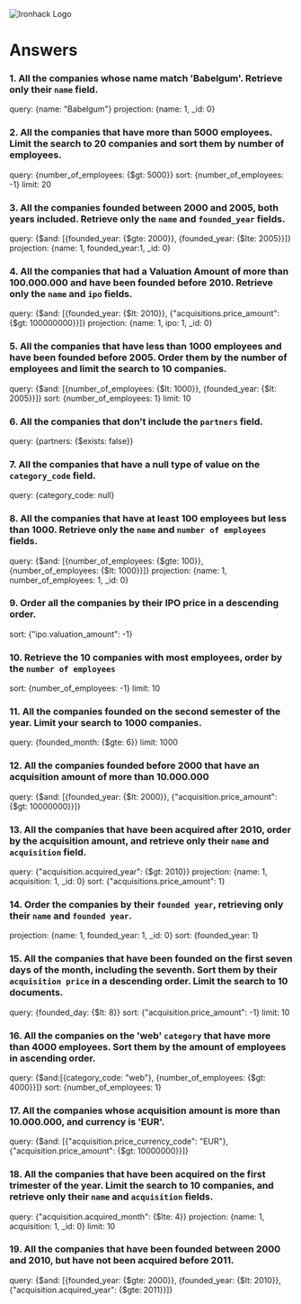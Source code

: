 ![Ironhack Logo](https://i.imgur.com/1QgrNNw.png)

# Answers

### 1. All the companies whose name match 'Babelgum'. Retrieve only their `name` field.
query:      {name: "Babelgum"}
projection: {name: 1, _id: 0}

### 2. All the companies that have more than 5000 employees. Limit the search to 20 companies and sort them by **number of employees**.
query:      {number_of_employees: {$gt: 5000}}
sort:       {number_of_employees: -1}
limit:      20

### 3. All the companies founded between 2000 and 2005, both years included. Retrieve only the `name` and `founded_year` fields.
query:      {$and: [{founded_year: {$gte: 2000}}, {founded_year: {$lte: 2005}}]}
projection: {name: 1, founded_year:1, _id: 0}

### 4. All the companies that had a Valuation Amount of more than 100.000.000 and have been founded before 2010. Retrieve only the `name` and `ipo` fields.
query:      {$and: [{founded_year: {$lt: 2010}}, {"acquisitions.price_amount": {$gt: 100000000}}]}
projection: {name: 1, ipo: 1, _id: 0}

### 5. All the companies that have less than 1000 employees and have been founded before 2005. Order them by the number of employees and limit the search to 10 companies.
query:      {$and: [{number_of_employees: {$lt: 1000}}, {founded_year: {$lt: 2005}}]}
sort:       {number_of_employees: 1}
limit:      10

### 6. All the companies that don't include the `partners` field.
query:      {partners: {$exists: false}}

### 7. All the companies that have a null type of value on the `category_code` field.
query:      {category_code: null}

### 8. All the companies that have at least 100 employees but less than 1000. Retrieve only the `name` and `number of employees` fields.
query:      {$and: [{number_of_employees: {$gte: 100}}, {number_of_employees: {$lt: 1000}}]}
projection: {name: 1, number_of_employees: 1, _id: 0}

### 9. Order all the companies by their IPO price in a descending order.
sort:       {"ipo.valuation_amount": -1}

### 10. Retrieve the 10 companies with most employees, order by the `number of employees`
sort:       {number_of_employees: -1}
limit:      10

### 11. All the companies founded on the second semester of the year. Limit your search to 1000 companies.
query:      {founded_month: {$gte: 6}}
limit:      1000

### 12. All the companies founded before 2000 that have an acquisition amount of more than 10.000.000
query:      {$and: [{founded_year: {$lt: 2000}}, {"acquisition.price_amount": {$gt: 10000000}}]}

### 13. All the companies that have been acquired after 2010, order by the acquisition amount, and retrieve only their `name` and `acquisition` field.
query:      {"acquisition.acquired_year": {$gt: 2010}}
projection: {name: 1, acquisition: 1, _id: 0}
sort:       {"acquisitions.price_amount": 1}

### 14. Order the companies by their `founded year`, retrieving only their `name` and `founded year`.
projection: {name: 1, founded_year: 1, _id: 0}
sort:       {founded_year: 1}

### 15. All the companies that have been founded on the first seven days of the month, including the seventh. Sort them by their `acquisition price` in a descending order. Limit the search to 10 documents.
query:      {founded_day: {$lt: 8}}
sort:       {"acquisition.price_amount": -1}
limit:      10

### 16. All the companies on the 'web' `category` that have more than 4000 employees. Sort them by the amount of employees in ascending order.
query:      {$and:[{category_code: "web"}, {number_of_employees: {$gt: 4000}}]}
sort:       {number_of_employees: 1}

### 17. All the companies whose acquisition amount is more than 10.000.000, and currency is 'EUR'.
query:      {$and: [{"acquisition.price_currency_code": "EUR"}, {"acquisition.price_amount": {$gt: 10000000}}]}

### 18. All the companies that have been acquired on the first trimester of the year. Limit the search to 10 companies, and retrieve only their `name` and `acquisition` fields.
query:      {"acquisition.acquired_month": {$lte: 4}}
projection: {name: 1, acquisition: 1, _id: 0}
limit:      10

### 19. All the companies that have been founded between 2000 and 2010, but have not been acquired before 2011.
query:      {$and: [{founded_year: {$gte: 2000}}, {founded_year: {$lt: 2010}},{"acquisition.acquired_year": {$gte: 2011}}]}
